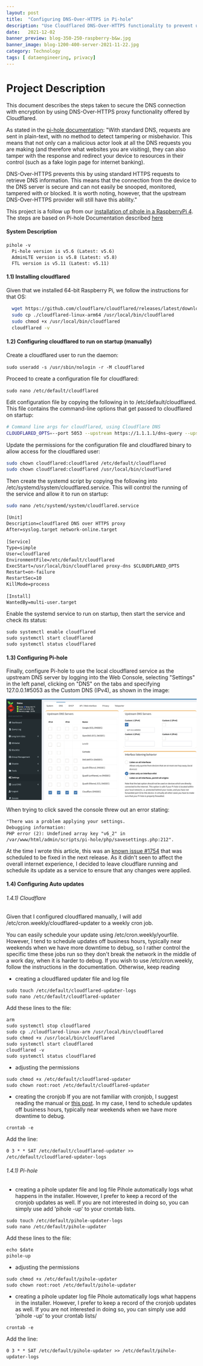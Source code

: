 ```yaml
---
layout: post
title:  "Configuring DNS-Over-HTTPS in Pi-hole"
description: "Use Cloudflared DNS-Over-HTTPS functionality to prevent using standard HTTPS requests to retrieve DNS information"
date:   2021-12-02
banner_preview: blog-350-250-raspberry-b&w.jpg
banner_image: blog-1200-400-server-2021-11-22.jpg
category: Technology
tags: [ dataengineering, privacy]
---
```


# Project Description
This document describes the steps taken to secure the DNS connection with encryption by using DNS-Over-HTTPS proxy functionality offered by Cloudflared. 

As stated in the [pi-hole documentation](https://docs.pi-hole.net/guides/dns/cloudflared/?h=update#automating-cloudflared-updates): "With standard DNS, requests are sent in plain-text, with no method to detect tampering or misbehavior. This means that not only can a malicious actor look at all the DNS requests you are making (and therefore what websites you are visiting), they can also tamper with the response and redirect your device to resources in their control (such as a fake login page for internet banking).

DNS-Over-HTTPS prevents this by using standard HTTPS requests to retrieve DNS information. This means that the connection from the device to the DNS server is secure and can not easily be snooped, monitored, tampered with or blocked. It is worth noting, however, that the upstream DNS-Over-HTTPS provider will still have this ability."


This project is a follow up from our [installation of pihole in a RaspberryPi 4](https://aaas24.github.io/technology/2021/11/20/Pi-hole.html). The steps are based on Pi-hole Documentation described [here](https://docs.pi-hole.net/guides/dns/cloudflared/?h=update#automating-cloudflared-updates)

#### System Description 
```
pihole -v
  Pi-hole version is v5.6 (Latest: v5.6)
  AdminLTE version is v5.8 (Latest: v5.8)
  FTL version is v5.11 (Latest: v5.11)
```

#### 1.1) Installing cloudflared

Given that we installed 64-bit Raspberry Pi, we  follow the instructions for that OS: 

```bash
  wget https://github.com/cloudflare/cloudflared/releases/latest/download/cloudflared-linux-arm64
  sudo cp ./cloudflared-linux-arm64 /usr/local/bin/cloudflared
  sudo chmod +x /usr/local/bin/cloudflared
  cloudflared -v
```

#### 1.2) Configuring cloudflared to run on startup (manually)

Create a cloudflared user to run the daemon:

```sudo useradd -s /usr/sbin/nologin -r -M cloudflared```

Proceed to create a configuration file for cloudflared:

```sudo nano /etc/default/cloudflared```

Edit configuration file by copying the following in to /etc/default/cloudflared. This file contains the command-line options that get passed to cloudflared on startup:

``` bash
# Command line args for cloudflared, using Cloudflare DNS
CLOUDFLARED_OPTS=--port 5053 --upstream https://1.1.1.1/dns-query --upstream https://1.0.0.1/dns-query
```

Update the permissions for the configuration file and cloudflared binary to allow access for the cloudflared user:

``` bash
sudo chown cloudflared:cloudflared /etc/default/cloudflared
sudo chown cloudflared:cloudflared /usr/local/bin/cloudflared
```

Then create the systemd script by copying the following into /etc/systemd/system/cloudflared.service. This will control the running of the service and allow it to run on startup:

``` bash
sudo nano /etc/systemd/system/cloudflared.service
```
```
[Unit]
Description=cloudflared DNS over HTTPS proxy
After=syslog.target network-online.target

[Service]
Type=simple
User=cloudflared
EnvironmentFile=/etc/default/cloudflared
ExecStart=/usr/local/bin/cloudflared proxy-dns $CLOUDFLARED_OPTS
Restart=on-failure
RestartSec=10
KillMode=process

[Install]
WantedBy=multi-user.target
```
Enable the systemd service to run on startup, then start the service and check its status:

```
sudo systemctl enable cloudflared
sudo systemctl start cloudflared
sudo systemctl status cloudflared
```

#### 1.3) Configuring Pi-hole

Finally, configure Pi-hole to use the local cloudflared service as the upstream DNS server by logging into the Web Console, selecting "Settings" in the left panel, clicking on "DNS" on the tabs and specifying 127.0.0.1#5053 as the Custom DNS (IPv4), as shown in the image:

<p align="center">
  <img src="https://github.com/aaas24/code_library/raw/main/pihole/images/configuring-Upstream-DNS-Servers.jpg" alt="Upstream DNS Servers" width="600">
</p>

When trying to click saved the console threw out an error stating: 
```
"There was a problem applying your settings.
Debugging information:
PHP error (2): Undefined array key "v6_2" in /var/www/html/admin/scripts/pi-hole/php/savesettings.php:212". 
```
At the time I wrote this article, this was an [known issue #1754](https://github.com/pi-hole/AdminLTE/issues/1754) that was scheduled to be fixed in the next release. As it didn't seen to affect the overall internet experience, I decided to leave cloudflare running and schedule its update as a service to ensure that any changes were applied. 


#### 1.4) Configuring Auto updates

###### 1.4.1) Cloudflare
Given that I configured cloudflared manually, I will add /etc/cron.weekly/cloudflared-updater to a weekly cron job. 



You can easily schedule your update using /etc/cron.weekly/yourfile. However, I tend to schedule updates off business hours, typically near weekends when we have more downtime to debug, so I rather control the specific time these jobs run so they don't break the network in the middle of a work day, when it is harder to debug. If you wish to use /etc/cron.weekly, follow the instructions in the documentation. Otherwise, keep reading

- creating a cloudflared updater file and log file

```
sudo touch /etc/default/cloudflared-updater-logs
sudo nano /etc/default/cloudflared-updater
```
Add these lines to the file:
```
arm
sudo systemctl stop cloudflared
sudo cp ./cloudflared-linux-arm /usr/local/bin/cloudflared
sudo chmod +x /usr/local/bin/cloudflared
sudo systemctl start cloudflared
cloudflared -v
sudo systemctl status cloudflared
```
- adjusting the permissions
```
sudo chmod +x /etc/default/cloudflared-updater
sudo chown root:root /etc/default/cloudflared-updater
```
- creating the cronjob
If you are not familiar with cronjob, I suggest reading the manual or [this post](/etc/cron.weekly/cloudflared-updater). In my case, I tend to schedule updates off business hours, typically near weekends when we have more downtime to debug. 

```
crontab -e
```

Add the line: 
```
0 3 * * SAT /etc/default/cloudflared-updater >> /etc/default/cloudflared-updater-logs
```

###### 1.4.1) Pi-hole

- creating a pihole updater file and log file
Pihole automatically logs what happens in the installer. However, I prefer to keep a record of the cronjob updates as well. If you are not interested in doing so, you can simply use add 'pihole -up' to your crontab lists. 

```
sudo touch /etc/default/pihole-updater-logs
sudo nano /etc/default/pihole-updater
```

Add these lines to the file: 

```
echo $date
pihole-up
```

- adjusting the permissions

```
sudo chmod +x /etc/default/pihole-updater
sudo chown root:root /etc/default/pihole-updater
```
- creating a pihole updater log file
Pihole automatically logs what happens in the installer. However, I prefer to keep a record of the cronjob updates as well. If you are not interested in doing so, you can simply use add 'pihole -up' to your crontab lists/

```
crontab -e
```

Add the line: 

```
0 3 * * SAT /etc/default/pihole-updater >> /etc/default/pihole-updater-logs
```
